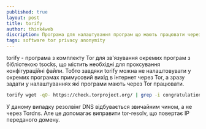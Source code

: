 ```yaml
---
published: true
layout: post
title: torify
author: think4web
discription: Програма для налаштування програм що мають працювати через Tor
tags: software tor privacy anonymity
---
```


torify - програма з комплекту Tor для зв'язування окремих програм з бібліотекою tsocks, що містить необхідні для проксування конфігураційні файли. Тобто завдяки torify можна не налаштовувати у окремих програмах примусовий вихід в інтернет через Tor, а зразу задати у налаштуваннях які програми мають через Tor працювати.

```bash
torify wget -qO- https://check.torproject.org/ | grep -i congratulations
```

У даному випадку резолвінг DNS відбувається звичайним чином, а не через Tordns. Але це допомагає виправити tor-resolv, що повертає IP переданого домену.
